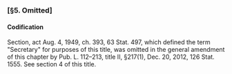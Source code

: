 ### [§5. Omitted] ###

#### Codification ####

Section, act Aug. 4, 1949, ch. 393, 63 Stat. 497, which defined the term "Secretary" for purposes of this title, was omitted in the general amendment of this chapter by Pub. L. 112–213, title II, §217(1), Dec. 20, 2012, 126 Stat. 1555. See section 4 of this title.